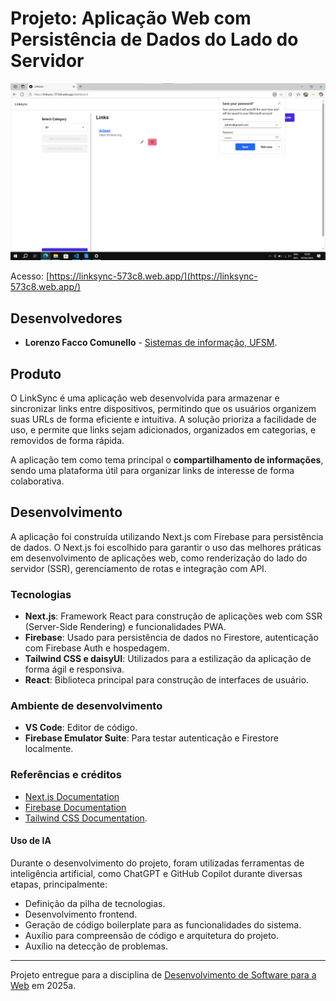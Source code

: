 # Projeto: Aplicação Web com Persistência de Dados do Lado do Servidor

![screenshot](screenshot.png)

Acesso: [https://linksync-573c8.web.app/](https://linksync-573c8.web.app/)

## Desenvolvedores

* **Lorenzo Facco Comunello** - [Sistemas de informação, UFSM](https://www.ufsm.br/cursos/graduacao/santa-maria/sistemas-de-informacao).

## Produto

O LinkSync é uma aplicação web desenvolvida para armazenar e sincronizar links entre dispositivos, permitindo que os usuários organizem suas URLs de forma eficiente e intuitiva. A solução prioriza a facilidade de uso, e permite que links sejam adicionados, organizados em categorias, e removidos de forma rápida.

A aplicação tem como tema principal o **compartilhamento de informações**, sendo uma plataforma útil para organizar links de interesse de forma colaborativa.

## Desenvolvimento

A aplicação foi construída utilizando Next.js com Firebase para persistência de dados. O Next.js foi escolhido para garantir o uso das melhores práticas em desenvolvimento de aplicações web, como renderização do lado do servidor (SSR), gerenciamento de rotas e integração com API.

### Tecnologias

* **Next.js**: Framework React para construção de aplicações web com SSR (Server-Side Rendering) e funcionalidades PWA.
* **Firebase**: Usado para persistência de dados no Firestore, autenticação com Firebase Auth e hospedagem.
* **Tailwind CSS e daisyUI**: Utilizados para a estilização da aplicação de forma ágil e responsiva.
* **React**: Biblioteca principal para construção de interfaces de usuário.

### Ambiente de desenvolvimento

* **VS Code**: Editor de código.
* **Firebase Emulator Suite**: Para testar autenticação e Firestore localmente.

### Referências e créditos

* [Next.js Documentation](https://nextjs.org/docs)
* [Firebase Documentation](https://firebase.google.com/docs)
* [Tailwind CSS Documentation](https://tailwindcss.com/docs).

#### Uso de IA

Durante o desenvolvimento do projeto, foram utilizadas ferramentas de inteligência artificial, como ChatGPT e GitHub Copilot durante diversas etapas, principalmente:

* Definição da pilha de tecnologias.
* Desenvolvimento frontend.
* Geração de código boilerplate para as funcionalidades do sistema.
* Auxílio para compreensão de código e arquitetura do projeto.
* Auxílio na detecção de problemas.

---

Projeto entregue para a disciplina de [Desenvolvimento de Software para a Web](http://github.com/andreainfufsm/elc1090-2025a) em 2025a.
